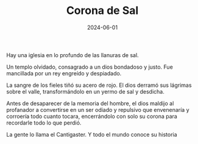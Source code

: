 ﻿---
title: Corona de Sal
summary: En lo mas profundo de un valle cubierto por sal, hay secretos esperando ser descubiertos.
authors:
- Tania Herrero
date: 2024-06-01
type: post
categories:
- Clásicos de la Marca
tags:
- Templo
- Terror
- Exploracíón
minlevels: "1"
maxlevels: "5"
prices: 25€
session: "6"
mincharacters: "4"
maxcharacters: "6"
eval: oficial
cover: "corona-de-sal.jpg"
download: "corona-de-sal.pdf"
moreinfo: "https://tesorosdelamarca.com/producto/corona-de-sal/"
license: "OGL"
draft: false

---

Hay una iglesia en lo profundo de las llanuras de sal.

Un templo olvidado, consagrado a un dios bondadoso y justo. Fue mancillada por un rey engreído y despiadado.

La sangre de los fieles tiñó su acero de rojo. El dios derramó sus lágrimas sobre el valle, transformándolo en un yermo de sal y desdicha.

Antes de desaparecer de la memoria del hombre, el dios maldijo al profanador a convertirse en un ser odiado y repulsivo que envenenaría y corroería todo cuanto tocara, encerrándolo con solo su corona para recordarle todo lo que perdió.


La gente lo llama el Cantigaster. Y todo el mundo conoce su historia
